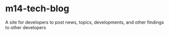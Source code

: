 # m14-tech-blog
A site for developers to post news, topics, developments, and other findings to other developers
